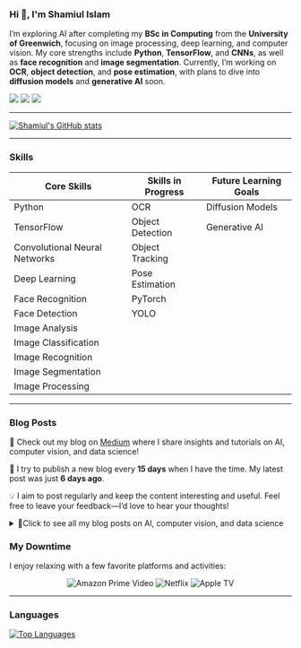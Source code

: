 ### Hi 👋, I'm Shamiul Islam

I’m exploring AI after completing my **BSc in Computing** from the **University of Greenwich**, focusing on image processing, deep learning, and computer vision. My core strengths include **Python**, **TensorFlow**, and **CNNs**, as well as **face recognition** and **image segmentation**. Currently, I’m working on **OCR**, **object detection**, and **pose estimation**, with plans to dive into **diffusion models** and **generative AI** soon.


[![](https://img.shields.io/badge/-@shamiul5201-%23181717?style=flat-square&logo=github)](https://github.com/shamiul5201)
[![](https://img.shields.io/badge/-shamiul%20islam-blue?style=flat-square&logo=Linkedin&logoColor=white&link=https://www.linkedin.com/in/sham-islam/)](https://www.linkedin.com/in/sham-islam/)
[![](https://img.shields.io/badge/-@ShamiulIsl29689-%231DA1F2?style=flat-square&logo=twitter&logoColor=ffffff)](https://x.com/ShamiulIsl29689)

---

[![Shamiul's GitHub stats](https://github-readme-stats.vercel.app/api?username=shamiul5201&show_icons=true&theme=transparent)](https://github.com/shamiul5201)

--- 

### Skills
| **Core Skills**                                | **Skills in Progress**                     | **Future Learning Goals**           |
|------------------------------------------------|--------------------------------------------|-------------------------------------|
| Python                                         | OCR                                        | Diffusion Models                    |
| TensorFlow                                     | Object Detection                           | Generative AI                       |
| Convolutional Neural Networks                  | Object Tracking                            |                                     |
| Deep Learning                                  | Pose Estimation                            |                                     |
| Face Recognition                               | PyTorch                                    |                                     |
| Face Detection                                 | YOLO                                       |                                     |
| Image Analysis                                 |                                            |                                     |
| Image Classification                           |                                            |                                     |
| Image Recognition                              |                                            |                                     |
| Image Segmentation                             |                                            |                                     |
| Image Processing                               |                                            |                                     |

---

### Blog Posts

🚀 Check out my blog on [Medium](https://medium.com/@shamiulislamnoyon) where I share insights and tutorials on AI, computer vision, and data science!

📅 I try to publish a new blog every **15 days** when I have the time. My latest post was just **6 days ago**.

💡 I aim to post regularly and keep the content interesting and useful. Feel free to leave your feedback—I’d love to hear your thoughts!

<details>
<summary>
📂Click to see all my blog posts on AI, computer vision, and data science
</summary>

| Date       | Title                                                                                                                           |
|:-----------|:--------------------------------------------------------------------------------------------------------------------------------|
| 2024-11-05 | [Exploring the Foundations of Computer Vision and Image Processing](https://medium.com/@shamiulislamnoyon/exploring-the-foundations-of-computer-vision-and-image-processing-a968f983b4f7)                                                                                                                |
| 2024-10-23 | [Project: Virtual Makeup — Eye Liner](https://medium.com/@shamiulislamnoyon/project-virtual-makeup-eye-liner-f75805017349)                                                                                                                                       |
| 2024-10-23 | [Project: Virtual Makeup — Apply Lipstick](https://medium.com/@shamiulislamnoyon/project-virtual-makeup-apply-lipstick-1917a3403a66)                                                                                                                |
| 2024-07-08 | [Learning Artificial Intelligence In Healthcare](https://medium.com/@shamiulislamnoyon/learning-artificial-intelligence-in-healthcare-7c111fbbe261)                                                                                                  |
</details>  


### My Downtime

I enjoy relaxing with a few favorite platforms and activities:

<p align="center">
    <img src="https://img.shields.io/badge/Amazon%20Prime-00A8E1?style=for-the-badge&logo=amazonprime&logoColor=white" alt="Amazon Prime Video" />
    <img src="https://img.shields.io/badge/Netflix-E50914?style=for-the-badge&logo=netflix&logoColor=white" alt="Netflix" />
    <img src="https://img.shields.io/badge/Apple%20TV-000000?style=for-the-badge&logo=appletv&logoColor=white" alt="Apple TV" />
</p>

---

### Languages 

[![Top Languages](https://github-readme-stats.vercel.app/api/top-langs/?username=shamiul5201&layout=compact&hide=css,html,handlebars)](https://github.com/shamiul5201)






